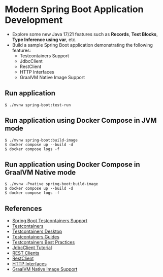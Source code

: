 # Modern Spring Boot Application Development

* Explore some new Java 17/21 features such as **Records**, **Text Blocks**, **Type Inference using var**, etc.
* Build a sample Spring Boot application demonstrating the following features:
  * Testcontainers Support
  * JdbcClient
  * RestClient
  * HTTP Interfaces
  * GraalVM Native Image Support

## Run application

```shell
$ ./mvnw spring-boot:test-run
```

## Run application using Docker Compose in JVM mode

```shell
$ ./mvnw spring-boot:build-image
$ docker compose up --build -d
$ docker compose logs -f
```

## Run application using Docker Compose in GraalVM Native mode

```shell
$ ./mvnw -Pnative spring-boot:build-image
$ docker compose up --build -d
$ docker compose logs -f
```

## References
* [Spring Boot Testcontainers Support](https://docs.spring.io/spring-boot/docs/current/reference/html/features.html#features.testing.testcontainers)
* [Testcontainers](https://www.testcontainers.com/)
* [Testcontainers Desktop](https://testcontainers.com/desktop/)
* [Testcontainers Guides](https://testcontainers.com/guides/)
* [Testcontainers Best Practices](https://www.atomicjar.com/2023/11/testcontainers-best-practices/)
* [JdbcClient Tutorial](https://www.sivalabs.in/spring-boot-jdbcclient-tutorial/)
* [REST Clients](https://docs.spring.io/spring-framework/reference/integration/rest-clients.html)
* [RestClient](https://spring.io/blog/2023/07/13/new-in-spring-6-1-restclient)
* [HTTP Interfaces](https://docs.spring.io/spring-framework/reference/integration/rest-clients.html#rest-http-interface)
* [GraalVM Native Image Support](https://docs.spring.io/spring-boot/docs/current/reference/html/native-image.html)
